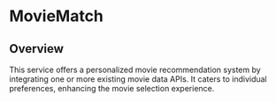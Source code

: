 # MovieMatch

## Overview
This service offers a personalized movie recommendation system by integrating one or more existing movie data APIs. It caters to individual preferences, enhancing the movie selection experience.
